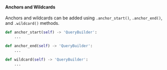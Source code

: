 #### Anchors and Wildcards

Anchors and wildcards can be added using `.anchor_start()`, `.anchor_end()`, and `.wildcard()` methods.

```python
def anchor_start(self) -> 'QueryBuilder':
    ...

def anchor_end(self) -> 'QueryBuilder':
    ...

def wildcard(self) -> 'QueryBuilder':
    ...
```

